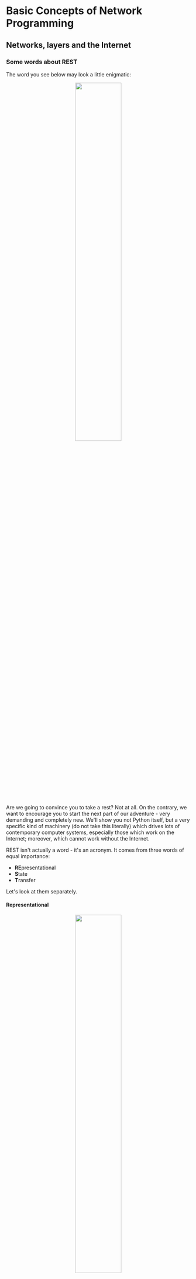 # Basic Concepts of Network Programming

## Networks, layers and the Internet
### Some words about REST
The word you see below may look a little enigmatic:

<p align="center">
  <img height="50%" width="50%" src="images/REST.png">
</p>

Are we going to convince you to take a rest? Not at all. On the contrary, we want to encourage you to start the next part of our adventure - very demanding and completely new. We'll show you not Python itself, but a very specific kind of machinery (do not take this literally) which drives lots of contemporary computer systems, especially those which work on the Internet; moreover, which cannot work without the Internet.

REST isn't actually a word - it's an acronym. It comes from three words of equal importance:
- **RE**presentational
- **S**tate
- **T**ransfer

Let's look at them separately.

#### Representational

<p align="center">
  <img height="50%" width="50%" src="images/RE.png">
</p>

**RE** stands for _Representational_. It means that our machinery **stores, transmits and receives representations**, while the term representation reflects the way in which **data or states are retained inside the system and presented to the users** (humans or computers).

REST uses a very curious way of representing its data - it's always **text**. Pure, plain text.

"It must be a joke," you may think now. "How is it possible to send and receive all kinds of data using plain text?"

It's a very good question. Probably the best question that can be put now. REST is focused on a very specific kind of data - the data which reflects **states**.

We'll tell you more about this very shortly. Let's now make a jump to the next part of the acronym.

#### State

<p align="center">
  <img height="50%" width="50%" src="images/S.png">
</p>

**S** stands for _State_. The word state is key to understanding what REST is and what it could be used for.

We think that your knowledge of classes and objects can be very helpful here. We want you to use it. Imagine any object. The object contains a set (the most preferable set is a non-empty one) of **properties**. We can say that the values of all the object's properties constitute its state. If any of the properties changes its value, this inevitably entails the effect of changing the whole object's state. Such a change is often called a **transition**.

Now imagine that the object is stored somewhere else, not on your computer, but on a server located over the hill and far away. Of course, you can access the server's resources using the network, but you can't just get the object and transfer it into your computer. Why not? Because it has to be accessible to many (maybe a few, maybe a million) users. It must stay on the server.

Imagine that you want to (or you must) **affect the object's state through the network**. No, you are not able to invoke any of its methods. Sorry, that's impossible. You can't do it directly. But you can do it using REST. How? We'll show you very soon. Let's now take a look at the last part of the acronym.

#### Transfer

<p align="center">
  <img height="50%" width="50%" src="images/T.png">
</p>

**T** stands for _Transfer_. The network (not only the Internet) is able to act as a **carrier allowing you to transmit states' representations to and from the server**.

Note: not the object, but its states, or actions able to change the states, are subject to the transfer. We can say (it's a very poor analogy, but it will work here) that transferring the states enables you to achieve results similar to those caused by method invocations.

**Representational State Transfer** - We hope the term is less mysterious now. Don't be afraid - we won't leave you alone with your doubts. There is a long road ahead of us.

Let's start our journey from the very first step - from a story about how the network works and how it is possible to send and receive something through it. Not only states - literally anything. This is why we want to tell you about **sockets**. It's a very good place to hit the road.

### BSD sockets
The sockets we want to tell you about have nothing to do with electricity - we're not going to plug anything into them and we won't draw energy from them.

A socket (in the sense that interests us now) is a kind of **end-point**. An end-point is **a point where the data is available to get it from and where the data may be sent to**. Your Python program can connect to the end-point and use it to interchange messages between itself and another program working somewhere far away on the Internet.

The history of sockets started in 1983 at the University of California in Berkeley, where the concept was formulated and where the first successful implementation was carried out.

<p align="center">
  <img height="90%" width="90%" src="images/berkeley.png">
</p>

The resulting solution was a universal set of functions suitable for implementation in nearly all operating systems and available in all modern programming languages. It was named BSD sockets - the name was borrowed from _Berkeley Software Distribution_, the name of a Unix-class operating system, where the sockets were deployed for the very first time.

After some amendments, the standard was adopted by POSIX (a standard of contemporary Unix-class operating systems) as **POSIX sockets**.

We can say that all modern OSs implement BSD sockets in a more or less accurate way. Despite their differences, the general idea remains the same and this is what we are going to tell you about.

We don't want our course to be a schooling on network programming, so be aware that we'll present to you only the absolutely essential information on how network traffic is managed. We focus - as always - on programming in Python. By the way: BSD sockets were originally implemented in the "C" programming language.

The main idea behind BSD sockets is closely connected to Unix philosophy contained in the words everything is a file. A socket may be often treated as very specific kind of file. Writing to a socket results in sending the data through a network. Reading from a socket enables you to receive the data coming from the network.

By the way, **MS Windows reimplements BSD sockets in the form of the WinSock**. Fortunately, you're not able to feel the difference when programming in Python. Python hides them very thoroughly. We like Python for this (and not only for this).

Be prepared to assimilate many new terms and notions. Are you ready?

### Socket domains
Initially, BSD sockets were designed to organize communication in two different domains (not to be confused with internet domains like `pythoninstitute.org` - these terms have nothing in common). The two domains were:
- **Unix domain** (_Unix_ for short) - a part of BSD sockets used to communicate programs working within one operating system (i.e., simultaneously present in the same computer system)
- **Internet domain** (_INET_ in short) - a part of BSD socket API used to communicate programs working within different computer systems, connected together using a TCP/IP network (note: this doesn't preclude the use of INET sockets to communicate processes working in the same system)

In the next part, we'll deal with sockets working in the INET domain.

### Socket address
The two programs wanting to exchange their data must be able to identify each other - to be precise, they must have the ability to clearly indicate the socket they want to connect through.

INET domain sockets are identified (addressed) by pairs of values:
- the IP address of the computer system inside which the socked is located;
- the port number (more often referred to as service number)

<p align="center">
  <img height="80%" width="80%" src="images/socket_address.png">
</p>

### IP address
An IP address (more precisely: **IP4** address) is **a 32-bit long value used to identify computers connected to any TCP/IP network**. The value is usually presented as four numbers from the range 0..255 (i.e., eight bits long) coupled together with dots (e.g., 87.98.239.87).

There is also a newer IP standard, named **IP6**, using 128 bits for the same purpose. Due to its slight prevalence (according to data published in August 2016, less than 20% of computers in the world are reachable by IP6 addressing) we will limit our considerations to IP4.

<p align="center">
  <img height="80%" width="80%" src="images/ipv6.png">
</p>

### Socket/service number
The socket/service number is **a 16-bit long integer number identifying a socket within a particular system**. As you may have guessed already, there are 65,536 (2 ** 16) possible socket/service numbers.

The term service number came from the fact that many standard network services usually use the same, constant socket numbers e.g., **the HTTP protocol, a carrier of data used by REST, usually uses port 80**.

### Protocol
A protocol is **a standardized set of rules allowing processes to communicate with each other**. We may say that a protocol is a kind of _network savoir-vivre_ specifying the rules of behaviour for all participants.

<p align="center">
  <img height="80%" width="80%" src="images/protocol_representation.png">
</p>

### Protocol stack
A protocol stack is **a multilayer** (hence the name) **set of cooperating protocols providing a unified repertoire of services**. The TCP/IP protocol stack is designed to cooperate with networks based on the IP protocol (the IP networks).

<p align="center">
  <img height="60%" width="60%" src="images/protocol_stack.png">
</p>

The conceptual model of network services describes the protocol stack in a way where the most basic, **elementary services are located at the bottom of the stack**, while the most advanced and abstractive lie on the top.

It is assumed that any higher layer implements its functionalities using services provided by the adjoining lower layer (note: it is the same as in the other parts of the operating system, e.g., you program implements its functionality using OS services and OS services implement their functionalities using hardware facilities).

### IP
The IP (_Internetwork Protocol_) is one of the lowest parts of TCP/IP protocol stack. Its functionality is very simple - it is able to **send a packet of data (a datagram) between two network nodes**.

<p align="center">
  <img height="60%" width="60%" src="images/datagrams.png">
</p>

IP is a very unreliable protocol. It doesn't guarantee that:
- any of the sent datagrams will reach the target (moreover, if any of the datagrams is lost, it may remain undetected)
- the datagram will reach the target intact;
- a pair of sent datagrams will reach the target in the same order as they were sent.

The upper layers are able to compensate all these IP's infirmities.

### TCP
The TCP (**Transmission Control Protocol**) is the highest part of the TCP/IP protocol stack. It **uses datagrams** (provided by the lower layers) and **handshakes** (an automated process of synchronizing the flow of data) **to construct a reliable communication channel able to transmit and receive single characters**.

Its functionality is very complex, as it guarantees that:
- a stream of data reaches the target, or the sender is informed that communication has failed;
- data reaches the target intact.

<p align="center">
  <img height="60%" width="60%" src="images/TCP.png">
</p>

### UDP
The UDP (_User Datagram Protocol_) lies at the higher part of TCP/IP protocol stack, but lower than the TCP. It doesn't use handshakes, which has two serious consequences:
- it is faster than TCP (due to fewer overheads)
- it is less reliable than TCP.

<p align="center">
  <img height="60%" width="60%" src="images/UDP.png">
</p>

This means that:
- TCP is a first-choice protocol for applications where data safety is more important that efficiency (e.g., WWW, REST, mail transfer, etc.)
- UDP is more adequate **for applications where response time is crucial** (DNS, DHCP, etc.)

### Connection-oriented vs. connectionless communication
A form of communication which **demands some preliminary steps to establish the connection and other steps to finish it** is _connection-oriented communication_.

Usually, both parties involved in the process aren't symmetrical i.e., their roles and routines are different. Both sides of the communication are aware that the other party is connected.

A phone call is a perfect example of connection-oriented communication.

Look:
- the roles are strictly defined: there is a caller and there is a callee;
- the caller must dial the callee's number and wait till the network routes the connection;
- the caller must wait for the callee to answer the call (the callee may reject the connection, or just not answer the call)
- the actual communication won't start until all the previous steps are completed successfully;
- the communication ends when either of the parties hangs-up.


TCP/IP networks use the following names for both sides of the communication:
- the side that initiates the connection (caller) is named **client**;
- the side that answers the client (callee) is named **server**.

Connection-oriented communications are usually built on top of TCP.

A communication which **can be established ad-hoc** (snap - just like that) is _connectionless communication_. Both parties usually have equal rights, but neither of the parties is aware of the other side's state.

Using walkie-talkies is a very good analogy for connectionless communication, because:
- either of the parties of communication may initiate the communication at any time; it only requires pushing the _talk_ button;
- talking to the mic doesn't guarantee that anybody will hear (it’s necessary to wait for an incoming answer to be sure)

Connectionless communications are usually built on top of UDP.

Okay. Taking such a dose of theory requires some practice as soon as possible. Let's do it.